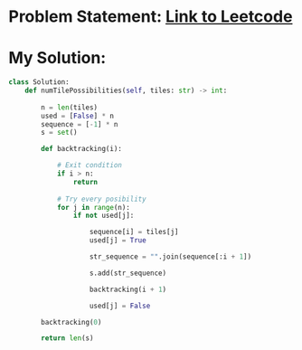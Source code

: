 # Problem Statement: [Link to Leetcode](https://leetcode.com/problems/letter-tile-possibilities/?envType=daily-question&envId=2025-02-17)
# My Solution: 
```python
class Solution:
    def numTilePossibilities(self, tiles: str) -> int:
        
        n = len(tiles)
        used = [False] * n
        sequence = [-1] * n
        s = set()

        def backtracking(i):

            # Exit condition
            if i > n:
                return
            
            # Try every posibility
            for j in range(n):
                if not used[j]:

                    sequence[i] = tiles[j]
                    used[j] = True

                    str_sequence = "".join(sequence[:i + 1])

                    s.add(str_sequence)

                    backtracking(i + 1)

                    used[j] = False

        backtracking(0)

        return len(s)


```
